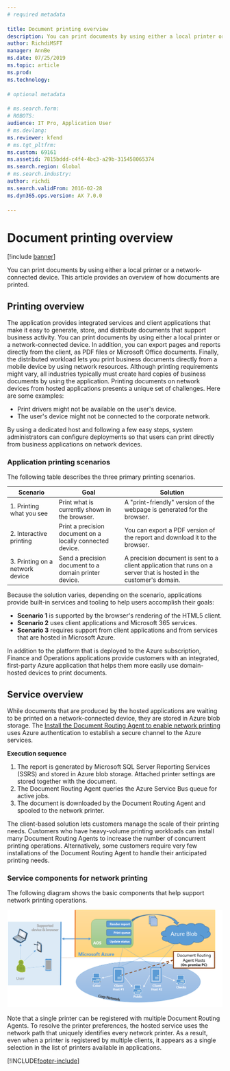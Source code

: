 ```yaml
---
# required metadata

title: Document printing overview
description: You can print documents by using either a local printer or a network-connected device. This article provides an overview of how documents are printed.
author: RichdiMSFT
manager: AnnBe
ms.date: 07/25/2019
ms.topic: article
ms.prod: 
ms.technology: 

# optional metadata

# ms.search.form: 
# ROBOTS: 
audience: IT Pro, Application User
# ms.devlang: 
ms.reviewer: kfend
# ms.tgt_pltfrm: 
ms.custom: 69161
ms.assetid: 7815bddd-c4f4-4bc3-a29b-315458065374
ms.search.region: Global
# ms.search.industry: 
author: richdi
ms.search.validFrom: 2016-02-28
ms.dyn365.ops.version: AX 7.0.0

---
```


# Document printing overview

[!include [banner](../includes/banner.md)]

You can print documents by using either a local printer or a network-connected device. This article provides an overview of how documents are printed.

## Printing overview

The application provides integrated services and client applications that make it easy to generate, store, and distribute documents that support business activity. You can print documents by using either a local printer or a network-connected device. In addition, you can export pages and reports directly from the client, as PDF files or Microsoft Office documents. Finally, the distributed workload lets you print business documents directly from a mobile device by using network resources. Although printing requirements might vary, all industries typically must create hard copies of business documents by using the application. Printing documents on network devices from hosted applications presents a unique set of challenges. Here are some examples:

- Print drivers might not be available on the user's device.
- The user's device might not be connected to the corporate network.

By using a dedicated host and following a few easy steps, system administrators can configure deployments so that users can print directly from business applications on network devices.

### Application printing scenarios 

The following table describes the three primary printing scenarios.

| Scenario                        | Goal                                                      | Solution |
|---------------------------------|-----------------------------------------------------------|----------|
| 1. Printing what you see        | Print what is currently shown in the browser.             | A "print-friendly" version of the webpage is generated for the browser. |
| 2. Interactive printing         | Print a precision document on a locally connected device. | You can export a PDF version of the report and download it to the browser. |
| 3. Printing on a network device | Send a precision document to a domain printer device.     | A precision document is sent to a client application that runs on a server that is hosted in the customer's domain. |

Because the solution varies, depending on the scenario, applications provide built-in services and tooling to help users accomplish their goals:

- **Scenario 1** is supported by the browser's rendering of the HTML5 client.
- **Scenario 2** uses client applications and Microsoft 365 services.
- **Scenario 3** requires support from client applications and from services that are hosted in Microsoft Azure.

In addition to the platform that is deployed to the Azure subscription, Finance and Operations applications provide customers with an integrated, first-party Azure application that helps them more easily use domain-hosted devices to print documents.

## Service overview
While documents that are produced by the hosted applications are waiting to be printed on a network-connected device, they are stored in Azure blob storage. The [Install the Document Routing Agent to enable network printing](install-document-routing-agent.md) uses Azure authentication to establish a secure channel to the Azure services.

**Execution sequence**

1. The report is generated by Microsoft SQL Server Reporting Services (SSRS) and stored in Azure blob storage. Attached printer settings are stored together with the document.
2. The Document Routing Agent queries the Azure Service Bus queue for active jobs.
3. The document is downloaded by the Document Routing Agent and spooled to the network printer.

The client-based solution lets customers manage the scale of their printing needs. Customers who have heavy-volume printing workloads can install many Document Routing Agents to increase the number of concurrent printing operations. Alternatively, some customers require very few installations of the Document Routing Agent to handle their anticipated printing needs.

### Service components for network printing

The following diagram shows the basic components that help support network printing operations.

[![service-components-for-network-printing\_2016](./media/service-components-for-network-printing_2016.png)](./media/service-components-for-network-printing_2016.png)

Note that a single printer can be registered with multiple Document Routing Agents. To resolve the printer preferences, the hosted service uses the network path that uniquely identifies every network printer. As a result, even when a printer is registered by multiple clients, it appears as a single selection in the list of printers available in applications.


[!INCLUDE[footer-include](../../../includes/footer-banner.md)]